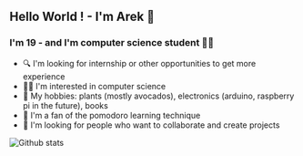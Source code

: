 ## Hello World ! - I'm Arek 👋

### I'm 19 - and I'm computer science student 👨‍🎓
- 🔍 I'm looking for internship or other opportunities to get more experience
- 👨‍💻 I'm interested in computer science
- 🌱 My hobbies: plants (mostly avocados), electronics (arduino, raspberry pi in the future), books     
- 🍅 I'm a fan of the pomodoro learning technique
- 👯 I'm looking for people who want to collaborate and create projects



<img align="left" alt="Github stats" src="https://github-readme-stats.vercel.app/api?username=ArekStasko&show_icons=true&hide_border=true&theme=dark" />
